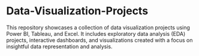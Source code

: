 # Data-Visualization-Projects
This repository showcases a collection of data visualization projects using Power BI, Tableau, and Excel. It includes exploratory data analysis (EDA) projects, interactive dashboards, and visualizations created with a focus on insightful data representation and analysis.

